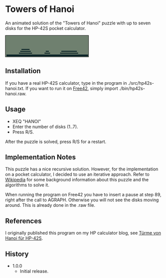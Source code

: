# Towers of Hanoi

An animated solution of the "Towers of Hanoi" puzzle with up to seven disks
for the HP-42S pocket calculator.

![](hanoi42s.gif)

## Installation

If you have a real HP-42S calculator, type in the program in ./src/hp42s-hanoi.txt.
If you want to run it on [Free42](http://thomasokken.com/free42/), simply import
./bin/hp42s-hanoi.raw.

## Usage

 * XEQ "HANOI"
 * Enter the number of disks (1..7).
 * Press R/S.
 
After the puzzle is solved, press R/S for a restart.

## Implementation Notes

This puzzle has a nice recursive solution. However, for the implementation on a
pocket calculator, I decided to use an iterative approach. Refer to
[Wikipedia](https://en.wikipedia.org/wiki/Tower_of_Hanoi)
for some background information about this puzzle and the algorithms to solve it.

When running the program on Free42 you have to insert a pause at step 89, right
after the call to AGRAPH. Otherwise you will not see the disks moving around.
This is already done in the .raw file.

## References

I originally published this program on my HP calculator blog, see
[T&uuml;rme von Hanoi f&uuml;r HP-42S](http://calc.fjk.ch/turme-von-hanoi-fur-hp-42s/).

## History

 * 1.0.0
     * Initial release.
